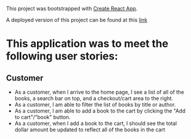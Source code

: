 This project was bootstrapped with [Create React App](https://github.com/facebook/create-react-app).

A deployed version of this project can be found at this [link](http://g99-shoppingcart.surge.sh/)

# This application was to meet the following user stories:
## Customer
* As a customer, when I arrive to the home page, I see a list of all of the books, a search bar on top,  and a checkout/cart area to the right.
* As a customer, I am able to filter the list of books by title or author.
* As a customer, I am able to add a book to the cart by clicking the "Add to cart"/"book" button.
* As a customer, when I add a book to the cart, I should see the total dollar amount be updated to reflect all of the books in the cart
